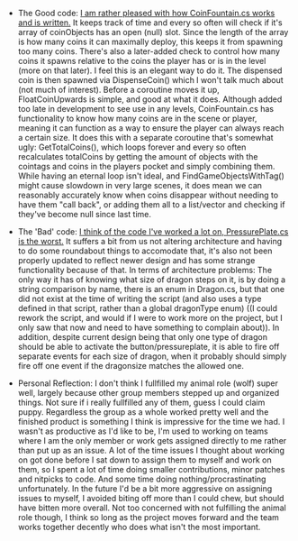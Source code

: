 
-   The Good code:
[I am rather pleased with how CoinFountain.cs works and is written.](../Scripts/GameObjects/CoinFountain.cs) It keeps track of time and every so often will check if it's array of coinObjects has an open (null) slot. Since the length of the array is how many coins it can maximally deploy, this keeps it from spawning too many coins. There's also a later-added check to control how many coins it spawns relative to the coins the player has or is in the level (more on that later). I feel this is an elegant way to do it.
The dispensed coin is then spawned via DispenseCoin() which I won't talk much about (not much of interest). Before a coroutine moves it up, FloatCoinUpwards is simple, and good at what it does.
Although added too late in development to see use in any levels, CoinFountain.cs has functionality to know how many coins are in the scene or player, meaning it can function as a way to ensure the player can always reach a certain size. It does this with a separate coroutine that's somewhat ugly: GetTotalCoins(), which loops forever and every so often recalculates totalCoins by getting the amount of objects with the cointags and coins in the players pocket and simply combining them. While having an eternal loop isn't ideal, and FindGameObjectsWithTag() might cause slowdown in very large scenes, it does mean we can reasonably accurately know when coins disappear without needing to have them "call back", or adding them all to a list/vector and checking if they've become null since last time.

-   The 'Bad' code:
[I think of the code I've worked a lot on, PressurePlate.cs is the worst.](../Scripts/GameObjects/PressurePlate.cs) It suffers a bit from us not altering architecture and having to do some roundabout things to accomodate that, it's also not been properly updated to reflect newer design and has some strange functionality because of that.
In terms of architecture problems: The only way it has of knowing what size of dragon steps on it, is by doing a string comparison by name, there is an enum in Dragon.cs, but that one did not exist at the time of writing the script (and also uses a type defined in that script, rather than a global dragonType enum) ((I could rework the script, and would if I were to work more on the project, but I only saw that now and need to have something to complain about)).
In addition, despite current design being that only one type of dragon should be able to activate the button/pressureplate, it is able to fire off separate events for each size of dragon, when it probably should simply fire off one event if the dragonsize matches the allowed one.

-   Personal Reflection:
I don't think I fullfilled my animal role (wolf) super well, largely because other group members stepped up and organized things. Not sure if i really fullfilled any of them, guess I could claim puppy. Regardless the group as a whole worked pretty well and the finished product is something I think is impressive for the time we had.
I wasn't as productive as I'd like to be, I'm used to working on teams where I am the only member or work gets assigned directly to me rather than put up as an issue. A lot of the time issues I thought about working on got done before I sat down to assign them to myself and work on them, so I spent a lot of time doing smaller contributions, minor patches and nitpicks to code. And some time doing nothing/procrastinating unfortunately.
In the future I'd be a bit more aggressive on assigning issues to myself, I avoided biting off more than I could chew, but should have bitten more overall. Not too concerned with not fulfilling the animal role though, I think so long as the project moves forward and the team works together decently who does what isn't the most important.